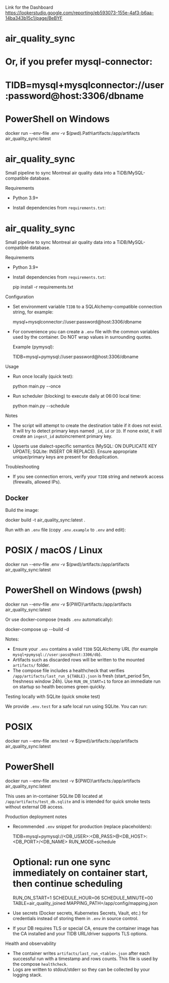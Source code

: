 Link for the Dashboard 
https://lookerstudio.google.com/reporting/eb593073-155e-4af3-b6aa-14ba343b15c1/page/BeBYF

# air_quality_sync 
  
  # Or, if you prefer mysql-connector:
  # TIDB=mysql+mysqlconnector://user:password@host:3306/dbname
  
  # PowerShell on Windows
  docker run --env-file .env -v $(pwd).Path\artifacts:/app/artifacts air_quality_sync:latest
# air_quality_sync

Small pipeline to sync Montreal air quality data into a TiDB/MySQL-compatible database.

Requirements

- Python 3.9+

- Install dependencies from `requirements.txt`:
# air_quality_sync

Small pipeline to sync Montreal air quality data into a TiDB/MySQL-compatible database.

Requirements

- Python 3.9+

- Install dependencies from `requirements.txt`:

  pip install -r requirements.txt

Configuration

- Set environment variable `TIDB` to a SQLAlchemy-compatible connection string, for example:

  mysql+mysqlconnector://user:password@host:3306/dbname

- For convenience you can create a `.env` file with the common variables used by the container. Do NOT wrap values in surrounding quotes.

  Example (pymysql):

  TIDB=mysql+pymysql://user:password@host:3306/dbname

Usage

- Run once locally (quick test):

  python main.py --once

- Run scheduler (blocking) to execute daily at 06:00 local time:

  python main.py --schedule

Notes

- The script will attempt to create the destination table if it does not exist. It will try to detect primary keys named `_id`, `id` or `ID`. If none exist, it will create an `ingest_id` autoincrement primary key.

- Upserts use dialect-specific semantics (MySQL: ON DUPLICATE KEY UPDATE; SQLite: INSERT OR REPLACE). Ensure appropriate unique/primary keys are present for deduplication.

Troubleshooting

- If you see connection errors, verify your `TIDB` string and network access (firewalls, allowed IPs).

## Docker

Build the image:

  docker build -t air_quality_sync:latest .

Run with an `.env` file (copy `.env.example` to `.env` and edit):

  # POSIX / macOS / Linux
  docker run --env-file .env -v $(pwd)/artifacts:/app/artifacts air_quality_sync:latest

  # PowerShell on Windows (pwsh)
  docker run --env-file .env -v ${PWD}\artifacts:/app/artifacts air_quality_sync:latest

Or use docker-compose (reads `.env` automatically):

  docker-compose up --build -d

Notes:

- Ensure your `.env` contains a valid `TIDB` SQLAlchemy URL (for example `mysql+pymysql://user:pass@host:3306/db`).
- Artifacts such as discarded rows will be written to the mounted `artifacts/` folder.
- The compose file includes a healthcheck that verifies `/app/artifacts/last_run_${TABLE}.json` is fresh (start_period 5m, freshness window 24h). Use `RUN_ON_START=1` to force an immediate run on startup so health becomes green quickly.

Testing locally with SQLite (quick smoke test)

We provide `.env.test` for a safe local run using SQLite. You can run:

  # POSIX
  docker run --env-file .env.test -v $(pwd)/artifacts:/app/artifacts air_quality_sync:latest

  # PowerShell
  docker run --env-file .env.test -v ${PWD}\artifacts:/app/artifacts air_quality_sync:latest

This uses an in-container SQLite DB located at `/app/artifacts/test_db.sqlite` and is intended for quick smoke tests without external DB access.

Production deployment notes

- Recommended `.env` snippet for production (replace placeholders):

  TIDB=mysql+pymysql://<DB_USER>:<DB_PASS>@<DB_HOST>:<DB_PORT>/<DB_NAME>
  RUN_MODE=schedule
  # Optional: run one sync immediately on container start, then continue scheduling
  RUN_ON_START=1
  SCHEDULE_HOUR=06
  SCHEDULE_MINUTE=00
  TABLE=air_quality_joined
  MAPPING_PATH=/app/config/mapping.json

- Use secrets (Docker secrets, Kubernetes Secrets, Vault, etc.) for credentials instead of storing them in `.env` in source control.
- If your DB requires TLS or special CA, ensure the container image has the CA installed and your TIDB URL/driver supports TLS options.

Health and observability

- The container writes `artifacts/last_run_<table>.json` after each successful run with a timestamp and rows counts. This file is used by the compose `healthcheck`.
- Logs are written to stdout/stderr so they can be collected by your logging stack.

